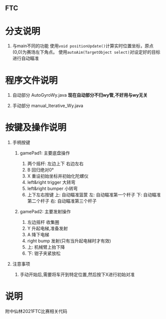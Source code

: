 FTC
---
# 分支说明
1. 与main不同的功能
    使用`void positionUpdate()`计算实时位置坐标，原点(0,0)为赛场左下角点。
    使用`autoAim(TargetObject select)`对设定好的目标进行自动瞄准


# 程序文件说明
1. 自动部分
    AutoGyroWy.java
    **现在自动部分不归wy管,不好用与wy无关**

2. 手动部分
    manual_Iterative_Wy.java

# 按键及操作说明
1. 手柄按键
    1. gamePad1: 主要底盘操作
        1. 两个摇杆: 
            左边上下
            右边左右
        2. B
            回归绝对0°
        3. X
            重设初始坐标并初始化陀螺仪
        4. left&right trigger
            大转弯
        5. left&right bumper
            小转弯
        6. 上下左右按键
            上: 自动瞄准篮筐
            左: 自动瞄准第一个杆子
            下: 自动瞄准第二个杆子
            右: 自动瞄准第三个杆子

    2. gamePad2: 主要发射操作
        1. 左边摇杆
            收集圈
        2. Y
            升起电梯,准备发射
        3. A
            降下电梯
        4. right bump
            发射(只有当升起电梯时才有效)
        5. 上:
            机械臂上抬下降
        6. 下:
            钳子夹紧放松

2. 注意事项
    1. 手动开始后,需要将车开到特定位置,然后按下X进行初始对准

# 说明
附中仙林2021FTC比赛相关代码
